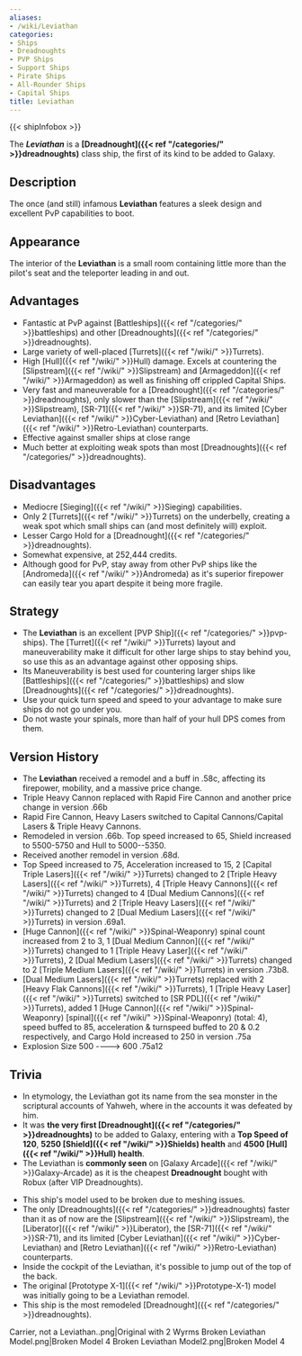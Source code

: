 ```yaml
---
aliases:
- /wiki/Leviathan
categories:
- Ships
- Dreadnoughts
- PVP Ships
- Support Ships
- Pirate Ships
- All-Rounder Ships
- Capital Ships
title: Leviathan
---  
```


{{< shipInfobox >}} 

The **_Leviathan_** is a **[Dreadnought]({{< ref "/categories/" >}}dreadnoughts)** class ship, the first of its kind to be added to Galaxy.

## Description

The once (and still) infamous **Leviathan** features a sleek design and excellent PvP capabilities to boot.

## Appearance

The interior of the **Leviathan** is a small room containing little more than the pilot's seat and the teleporter leading in and out.

## Advantages

- Fantastic at PvP against [Battleships]({{< ref "/categories/" >}}battleships) and other [Dreadnoughts]({{< ref "/categories/" >}}dreadnoughts).
- Large variety of well-placed [Turrets]({{< ref "/wiki/" >}}Turrets).
- High [Hull]({{< ref "/wiki/" >}}Hull) damage. Excels at countering the [Slipstream]({{< ref "/wiki/" >}}Slipstream) and [Armageddon]({{< ref "/wiki/" >}}Armageddon) as well as finishing off crippled Capital Ships.
- Very fast and maneuverable for a [Dreadnought]({{< ref "/categories/" >}}dreadnoughts), only slower than the [Slipstream]({{< ref "/wiki/" >}}Slipstream), [SR-71]({{< ref "/wiki/" >}}SR-71), and its limited [Cyber Leviathan]({{< ref "/wiki/" >}}Cyber-Leviathan) and [Retro Leviathan]({{< ref "/wiki/" >}}Retro-Leviathan) counterparts.
- Effective against smaller ships at close range
- Much better at exploiting weak spots than most [Dreadnoughts]({{< ref "/categories/" >}}dreadnoughts).

## Disadvantages

- Mediocre [Sieging]({{< ref "/wiki/" >}}Sieging) capabilities.
- Only 2 [Turrets]({{< ref "/wiki/" >}}Turrets) on the underbelly, creating a weak spot which small ships can (and most definitely will) exploit.
- Lesser Cargo Hold for a [Dreadnought]({{< ref "/categories/" >}}dreadnoughts).
- Somewhat expensive, at 252,444 credits.
- Although good for PvP, stay away from other PvP ships like the [Andromeda]({{< ref "/wiki/" >}}Andromeda) as it's superior firepower can easily tear you apart despite it being more fragile.

## Strategy

- The **Leviathan** is an excellent [PVP Ship]({{< ref "/categories/" >}}pvp-ships). The [Turret]({{< ref "/wiki/" >}}Turrets) layout and maneuverability make it difficult for other large ships to stay behind you, so use this as an advantage against other opposing ships.
- Its Maneuverability is best used for countering larger ships like [Battleships]({{< ref "/categories/" >}}battleships) and slow [Dreadnoughts]({{< ref "/categories/" >}}dreadnoughts).
- Use your quick turn speed and speed to your advantage to make sure ships do not go under you.
- Do not waste your spinals, more than half of your hull DPS comes from them.

## Version History 

- The **Leviathan** received a remodel and a buff in .58c, affecting its firepower, mobility, and a massive price change.
- Triple Heavy Cannon replaced with Rapid Fire Cannon and another price change in version .66b
- Rapid Fire Cannon, Heavy Lasers switched to Capital Cannons/Capital Lasers & Triple Heavy Cannons.
- Remodeled in version .66b. Top speed increased to 65, Shield increased to 5500-5750 and Hull to 5000--5350.
- Received another remodel in version .68d.
- Top Speed increased to 75, Acceleration increased to 15, 2 [Capital Triple Lasers]({{< ref "/wiki/" >}}Turrets) changed to 2 [Triple Heavy Lasers]({{< ref "/wiki/" >}}Turrets), 4 [Triple Heavy Cannons]({{< ref "/wiki/" >}}Turrets) changed to 4 [Dual Medium Cannons]({{< ref "/wiki/" >}}Turrets) and 2 [Triple Heavy Lasers]({{< ref "/wiki/" >}}Turrets) changed to 2 [Dual Medium Lasers]({{< ref "/wiki/" >}}Turrets) in version .69a1.
- [Huge Cannon]({{< ref "/wiki/" >}}Spinal-Weaponry) spinal count increased from 2 to 3, 1 [Dual Medium Cannon]({{< ref "/wiki/" >}}Turrets) changed to 1 [Triple Heavy Laser]({{< ref "/wiki/" >}}Turrets), 2 [Dual Medium Lasers]({{< ref "/wiki/" >}}Turrets) changed to 2 [Triple Medium Lasers]({{< ref "/wiki/" >}}Turrets) in version .73b8.
- [Dual Medium Lasers]({{< ref "/wiki/" >}}Turrets) replaced with 2 [Heavy Flak Cannons]({{< ref "/wiki/" >}}Turrets), 1 [Triple Heavy Laser]({{< ref "/wiki/" >}}Turrets) switched to [SR PDL]({{< ref "/wiki/" >}}Turrets), added 1 [Huge Cannon]({{< ref "/wiki/" >}}Spinal-Weaponry) [spinal]({{< ref "/wiki/" >}}Spinal-Weaponry) (total: 4), speed buffed to 85, acceleration & turnspeed buffed to 20 & 0.2 respectively, and Cargo Hold increased to 250 in version .75a
- Explosion Size 500 ----> 600 .75a12

## Trivia

- In etymology, the Leviathan got its name from the sea monster in the scriptural accounts of Yahweh, where in the accounts it was defeated by him.
- It was **the very first [Dreadnought]({{< ref "/categories/" >}}dreadnoughts)** to be added to Galaxy, entering with a **Top Speed of 120**, **5250 [Shield]({{< ref "/wiki/" >}}Shields) health** and **4500 [Hull]({{< ref "/wiki/" >}}Hull) health**.
- The Leviathan is **commonly seen** on [Galaxy Arcade]({{< ref "/wiki/" >}}Galaxy-Arcade) as it is the cheapest **Dreadnought** bought with Robux (after VIP Dreadnoughts).

<!-- -->

- This ship's model used to be broken due to meshing issues.
- The only [Dreadnoughts]({{< ref "/categories/" >}}dreadnoughts) faster than it as of now are the [Slipstream]({{< ref "/wiki/" >}}Slipstream), the [Liberator]({{< ref "/wiki/" >}}Liberator), the [SR-71]({{< ref "/wiki/" >}}SR-71), and its limited [Cyber Leviathan]({{< ref "/wiki/" >}}Cyber-Leviathan) and [Retro Leviathan]({{< ref "/wiki/" >}}Retro-Leviathan) counterparts.
- Inside the cockpit of the Leviathan, it's possible to jump out of the top of the back.
- The original [Prototype X-1]({{< ref "/wiki/" >}}Prototype-X-1) model was initially going to be a Leviathan remodel.
- This ship is the most remodeled [Dreadnought]({{< ref "/categories/" >}}dreadnoughts).

Carrier, not a Leviathan..png|Original with 2 Wyrms Broken Leviathan Model.png|Broken Model 4 Broken Leviathan Model2.png|Broken Model 4
